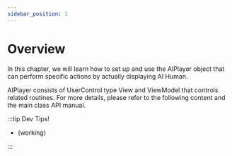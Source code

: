 ```yaml
---
sidebar_position: 1
---
```


# Overview

In this chapter, we will learn how to set up and use the AIPlayer object that can perform specific actions by actually displaying AI Human.

AIPlayer consists of UserControl type View and ViewModel that controls related routines. For more details,  please refer to the following content and the main class API manual.


:::tip Dev Tips!

- (working)

:::
